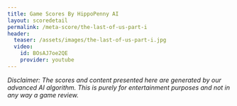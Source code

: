 ```yaml
---
title: Game Scores By HippoPenny AI
layout: scoredetail
permalink: /meta-score/the-last-of-us-part-i
header:
  teaser: /assets/images/the-last-of-us-part-i.jpg
  video:
    id: BOsAJ7oe2QE
    provider: youtube
---
```

*Disclaimer: The scores and content presented here are generated by our advanced AI algorithm. This is purely for entertainment purposes and not in any way a game review.*
